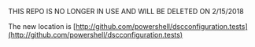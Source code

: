 THIS REPO IS NO LONGER IN USE AND WILL BE DELETED ON 2/15/2018

The new location is [http://github.com/powershell/dscconfiguration.tests](http://github.com/powershell/dscconfiguration.tests)
